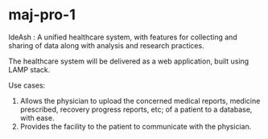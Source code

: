 # maj-pro-1
IdeAsh : A unified healthcare system, with features for collecting and sharing of data along with analysis and research practices.

The healthcare system will be delivered as a web application, built using LAMP stack.

Use cases:
1. Allows the physician to upload the concerned medical reports, medicine prescribed, recovery progress reports, etc; of a patient to a database, with ease.
2. Provides the facility to the patient to communicate with the physician.
